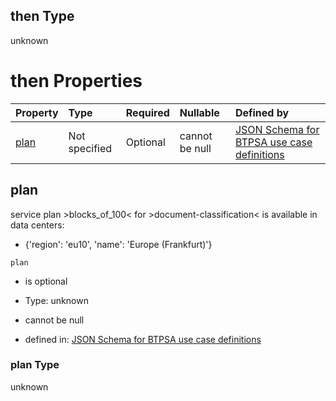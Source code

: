 ## then Type

unknown

# then Properties

| Property      | Type          | Required | Nullable       | Defined by                                                                                                                                                                                                                                      |
| :------------ | :------------ | :------- | :------------- | :---------------------------------------------------------------------------------------------------------------------------------------------------------------------------------------------------------------------------------------------- |
| [plan](#plan) | Not specified | Optional | cannot be null | [JSON Schema for BTPSA use case definitions](btpsa-usecase-properties-services-items-allof-1-then-allof-34-then-allof-0-then-properties-plan.md "undefined#/properties/services/items/allOf/1/then/allOf/34/then/allOf/0/then/properties/plan") |

## plan

service plan >blocks\_of\_100< for >document-classification< is available in data centers:

*   {'region': 'eu10', 'name': 'Europe (Frankfurt)'}

`plan`

*   is optional

*   Type: unknown

*   cannot be null

*   defined in: [JSON Schema for BTPSA use case definitions](btpsa-usecase-properties-services-items-allof-1-then-allof-34-then-allof-0-then-properties-plan.md "undefined#/properties/services/items/allOf/1/then/allOf/34/then/allOf/0/then/properties/plan")

### plan Type

unknown
